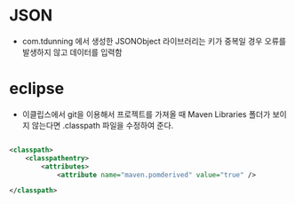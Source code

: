 # JSON
+ com.tdunning 에서 생성한 JSONObject 라이브러리는 키가 중복일 경우 오류를 발생하지 않고 데이터를 입력함 

# eclipse
+ 이클립스에서 git을 이용해서 프로젝트를 가져올 때 Maven Libraries 폴더가 보이지 않는다면 .classpath 파일을 수정하여 준다. 

```xml

<classpath>
    <classpathentry>
        <attributes>
            <attribute name="maven.pomderived" value="true" /> 

</classpath>
```
